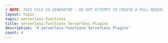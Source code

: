 ```yaml
---
# NOTE: THIS FILE IS GENERATED - DO NOT ATTEMPT TO CREATE A PULL REQUEST TO UPDATE THE DATA. 
layout: topic
topic: serverless-functions
title: serverless-functions Serverless Plugins
description: '4 serverless-functions ServerLess Plugins'
count: 4
---
```

